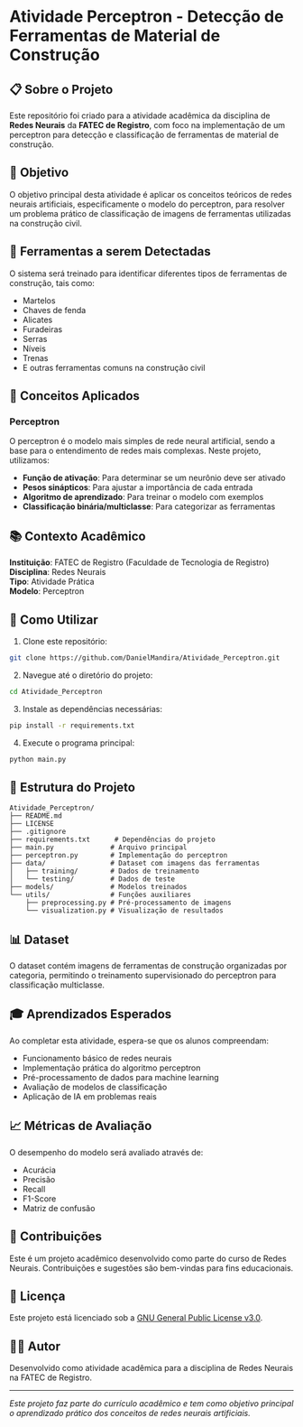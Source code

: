 # Atividade Perceptron - Detecção de Ferramentas de Material de Construção

## 📋 Sobre o Projeto

Este repositório foi criado para a atividade acadêmica da disciplina de **Redes Neurais** da **FATEC de Registro**, com foco na implementação de um perceptron para detecção e classificação de ferramentas de material de construção.

## 🎯 Objetivo

O objetivo principal desta atividade é aplicar os conceitos teóricos de redes neurais artificiais, especificamente o modelo do perceptron, para resolver um problema prático de classificação de imagens de ferramentas utilizadas na construção civil.

## 🔧 Ferramentas a serem Detectadas

O sistema será treinado para identificar diferentes tipos de ferramentas de construção, tais como:
- Martelos
- Chaves de fenda
- Alicates
- Furadeiras
- Serras
- Níveis
- Trenas
- E outras ferramentas comuns na construção civil

## 🧠 Conceitos Aplicados

### Perceptron
O perceptron é o modelo mais simples de rede neural artificial, sendo a base para o entendimento de redes mais complexas. Neste projeto, utilizamos:

- **Função de ativação**: Para determinar se um neurônio deve ser ativado
- **Pesos sinápticos**: Para ajustar a importância de cada entrada
- **Algoritmo de aprendizado**: Para treinar o modelo com exemplos
- **Classificação binária/multiclasse**: Para categorizar as ferramentas

## 📚 Contexto Acadêmico

**Instituição**: FATEC de Registro (Faculdade de Tecnologia de Registro)  
**Disciplina**: Redes Neurais  
**Tipo**: Atividade Prática  
**Modelo**: Perceptron  

## 🚀 Como Utilizar

1. Clone este repositório:
```bash
git clone https://github.com/DanielMandira/Atividade_Perceptron.git
```

2. Navegue até o diretório do projeto:
```bash
cd Atividade_Perceptron
```

3. Instale as dependências necessárias:
```bash
pip install -r requirements.txt
```

4. Execute o programa principal:
```bash
python main.py
```

## 📁 Estrutura do Projeto

```
Atividade_Perceptron/
├── README.md
├── LICENSE
├── .gitignore
├── requirements.txt      # Dependências do projeto
├── main.py              # Arquivo principal
├── perceptron.py        # Implementação do perceptron
├── data/                # Dataset com imagens das ferramentas
│   ├── training/        # Dados de treinamento
│   └── testing/         # Dados de teste
├── models/              # Modelos treinados
└── utils/               # Funções auxiliares
    ├── preprocessing.py # Pré-processamento de imagens
    └── visualization.py # Visualização de resultados
```

## 📊 Dataset

O dataset contém imagens de ferramentas de construção organizadas por categoria, permitindo o treinamento supervisionado do perceptron para classificação multiclasse.

## 🎓 Aprendizados Esperados

Ao completar esta atividade, espera-se que os alunos compreendam:

- Funcionamento básico de redes neurais
- Implementação prática do algoritmo perceptron
- Pré-processamento de dados para machine learning
- Avaliação de modelos de classificação
- Aplicação de IA em problemas reais

## 📈 Métricas de Avaliação

O desempenho do modelo será avaliado através de:
- Acurácia
- Precisão
- Recall
- F1-Score
- Matriz de confusão

## 🤝 Contribuições

Este é um projeto acadêmico desenvolvido como parte do curso de Redes Neurais. Contribuições e sugestões são bem-vindas para fins educacionais.

## 📝 Licença

Este projeto está licenciado sob a [GNU General Public License v3.0](LICENSE).

## 👨‍🎓 Autor

Desenvolvido como atividade acadêmica para a disciplina de Redes Neurais na FATEC de Registro.

---

*Este projeto faz parte do currículo acadêmico e tem como objetivo principal o aprendizado prático dos conceitos de redes neurais artificiais.*